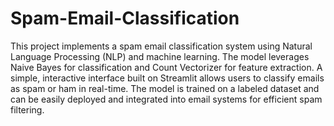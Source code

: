 # Spam-Email-Classification
 This project implements a spam email classification system using Natural Language Processing (NLP) and machine learning. The model leverages Naive Bayes for classification and Count Vectorizer for feature extraction. A simple, interactive interface built on Streamlit allows users to classify emails as spam or ham in real-time. The model is trained on a labeled dataset and can be easily deployed and integrated into email systems for efficient spam filtering.
